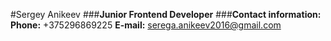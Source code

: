 #Sergey Anikeev
###__Junior Frontend Developer__
###__Contact information:__
__Phone:__ +375296869225
__E-mail:__ serega.anikeev2016@gmail.com